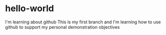 # hello-world
I'm learning about github
This is my first branch and I'm learning how to use github 
to support my personal demonstration objectives
